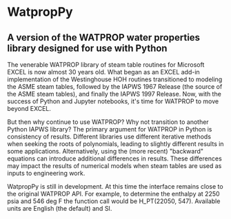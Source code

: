 # WatpropPy
## A version of the WATPROP water properties library designed for use with Python

The venerable WATPROP library of steam table routines for Microsoft EXCEL is now almost 30 years old.
What began as an EXCEL add-in implementation of the Westinghouse HOH routines transitioned to
modeling the ASME steam tables, followed by the IAPWS 1967 Release (the source of the ASME steam tables),
and finally the IAPWS 1997 Release.  Now, with the success of Python and Jupyter notebooks,
it's time for WATPROP to move beyond EXCEL.

But then why continue to use WATPROP?  Why not transition to another Python IAPWS library?
The primary argument for WATPROP in Python is consistency of results.  Different libraries
use different iterative methods when seeking the roots of polynomials, leading to slightly different
results in some applications.  Alternatively, using the (more recent) "backward" equations
can introduce additional differences in results.  These differences may impact the results of
numerical models when steam tables are used as inputs to engineering work.

WatpropPy is still in development.  At this time the interface remains close to the original
WATPROP API.  For example, to determine the enthalpy at 2250 psia and 546 deg F the function
call would be H_PT(22050, 547).  Available units are English (the default) and SI.
